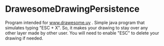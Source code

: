 # DrawesomeDrawingPersistence
Program intended for www.drawesome.uy . Simple java program that simulates typing "ESC + X". So, it makes your drawing to stay over any other layer made by other user. You will need to enable "ESC" to delete your drawing if needed.
